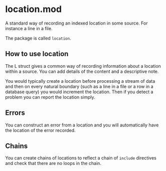 # location.mod
A standard way of recording an indexed location in some source. For instance a line in a file.

The package is called `location`.

## How to use location
The L struct gives a common way of recording information about a location
within a source. You can add details of the content and a descriptive note.

You would typically create a location before processing a stream of data and
then on every natural boundary (such as a line in a file or a row in a
database query) you would increment the location. Then if you detect a
problem you can report the location simply.

## Errors
You can construct an error from a location and you will automatically have
the location of the error recorded.

## Chains
You can create chains of locations to reflect a chain of `include` directives
and check that there are no loops in the chain.

